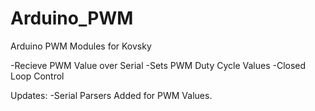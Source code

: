 # Arduino_PWM
Arduino PWM Modules for Kovsky

-Recieve PWM Value over Serial 
-Sets PWM Duty Cycle Values
-Closed Loop Control

Updates: 
-Serial Parsers Added for PWM Values.
